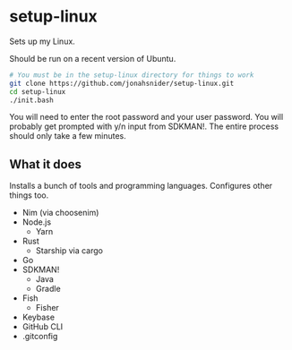 # setup-linux

Sets up my Linux.

Should be run on a recent version of Ubuntu.

```sh
# You must be in the setup-linux directory for things to work
git clone https://github.com/jonahsnider/setup-linux.git
cd setup-linux
./init.bash
```

You will need to enter the root password and your user password.
You will probably get prompted with y/n input from SDKMAN!.
The entire process should only take a few minutes.

## What it does

Installs a bunch of tools and programming languages.
Configures other things too.

- Nim (via choosenim)
- Node.js
  - Yarn
- Rust
  - Starship via cargo
- Go
- SDKMAN!
  - Java
  - Gradle
- Fish
  - Fisher
- Keybase
- GitHub CLI
- .gitconfig
